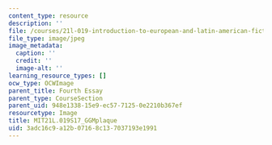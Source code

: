 ```yaml
---
content_type: resource
description: ''
file: /courses/21l-019-introduction-to-european-and-latin-american-fiction-great-books-on-the-page-and-on-the-screen-spring-2017/3adc16c9a12b07168c137037193e1991_MIT21L.019S17_GGMplaque.jpg
file_type: image/jpeg
image_metadata:
  caption: ''
  credit: ''
  image-alt: ''
learning_resource_types: []
ocw_type: OCWImage
parent_title: Fourth Essay
parent_type: CourseSection
parent_uid: 948e1338-15e9-ec57-7125-0e2210b367ef
resourcetype: Image
title: MIT21L.019S17_GGMplaque
uid: 3adc16c9-a12b-0716-8c13-7037193e1991
---
```

